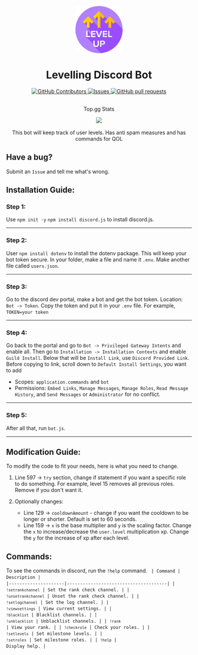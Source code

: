 <div align="center">
    <img src="./image.png" height="128" >
</div>
<h1 align="center">Levelling Discord Bot</h1>
<p align="center">
    <a href="https://github.com/JayNightmare/Level-Discord-Bot/graphs/contributors">
      <img alt="GitHub Contributors" src="https://img.shields.io/github/contributors/JayNightmare/Level-Discord-Bot?color=2db94d" />
    </a>
    <a href="https://github.com/JayNightmare/Level-Discord-Bot/issues">
      <img alt="Issues" src="https://img.shields.io/github/issues/JayNightmare/Level-Discord-Bot?color=0088ff" />
    </a>
    <a href="https://github.com/JayNightmare/Level-Discord-Bot/pulls">
      <img alt="GitHub pull requests" src="https://img.shields.io/github/issues-pr/JayNightmare/Level-Discord-Bot?color=0088ff" />
    </a>
    <br />
    <br />
    <div align="center">
        <p>Top.gg Stats</p>
        <a href="https://top.gg/bot/1278098225353719869">
          <img src="https://top.gg/api/widget/upvotes/1278098225353719869.svg">
        </a>
    </div>
    
</p>
<p align="center">This bot will keep track of user levels. Has anti spam measures and has commands for QOL</p>

## Have a bug?
Submit an `Issue` and tell me what's wrong.

## Installation Guide:
### Step 1:
Use `npm init -y` `npm install discord.js` to install discord.js.

---

### Step 2:
User
`npm install dotenv`
to install the dotenv package. This will keep your bot token secure. In your folder, make a file and name it `.env`. Make another file called `users.json`.

---

### Step 3:
Go to the discord dev portal, make a bot and get the bot token. Location: `Bot -> Token`. Copy the token and put it in your `.env` file. For example, `TOKEN=your token`

---

### Step 4:
Go back to the portal and go to `Bot -> Privileged Gateway Intents` and enable all. Then go to `Installation -> Installation Contexts` and enable `Guild Install`. Below that will be `Install Link`, use `Discord Provided Link`. Before copying to link, scroll down to `Default Install Settings`, you want to add
- Scopes: `application.commands` and `bot`
- Permissions: `Embed Links`, `Manage Messages`, `Manage Roles`, `Read Message History`, and `Send Messages` or `Administrator` for no conflict.

---

### Step 5:
After all that, run `bot.js`.

---

## Modification Guide:
To modify the code to fit your needs, here is what you need to change.
1. Line 597 -> `try` section, change if statement if you want a specific role to do something. For example, level 15 removes all previous roles. Remove if you don't want it.

2. Optionally changes:
    - Line 129 -> `cooldownAmount` - change if you want the cooldown to be longer or shorter. Default is set to 60 seconds.
    - Line 159 -> `x` is the base multiplier and `y` is the scaling factor. Change the `x` to increase/decrease the `user.level` multiplication xp. Change the `y` for the increase of xp after each level.

## Commands:
To see the commands in discord, run the `!help` command.
<code align=center>
| Command             | Description                          |
|---------------------|--------------------------------------|
| `!setrankchannel`    | Set the rank check channel.          |
| `!unsetrankchannel`  | Unset the rank check channel.        |
| `!setlogchannel`     | Set the log channel.                 |
| `!viewsettings`      | View current settings.               |
| `!blacklist`         | Blacklist channels.                  |
| `!unblacklist`       | Unblacklist channels.                |
| `!rank`              | View your rank.                      |
| `!checkrole`         | Check your roles.                    |
| `!setlevels`         | Set milestone levels.                |
| `!setroles`          | Set milestone roles.                 |
| `!help`              | Display help.                        |
</code>
